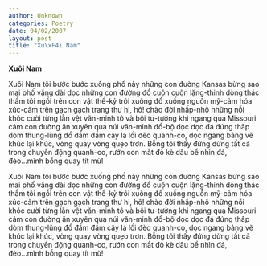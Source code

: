 ```yaml
---
author: Unknown
categories: Poetry
date: 04/02/2007
layout: post
title: "Xu\xF4i Nam"
---
```


**Xuôi Nam**

Xuôi Nam
tôi bước bước xuống phố này
những con đường Kansas bừng sao mai
phố vắng dài dọc những con đường
đổ cuộn cuộn lặng-thinh dòng thác thầm
tôi ngồi trên con vật thế-kỷ
trôi xuông đổ xuống nguồn
mỹ-cảm hóa xúc-cảm
trên gạch gạch trang thư
hi, hô!
chào đời nhấp-nhô những nỗi khóc cười
từng lằn vệt văn-minh tô và bôi tư-tưởng
khi ngang qua Missouri
cảm con đường ăn xuyên qua núi
văn-minh đổ-bộ
dọc dọc đá đứng thấp dòm
thung-lũng đổ đầm đầm cây lá
lối đèo quanh-co, dọc ngang bảng vẽ
khúc lại khúc, vòng quay vòng quẹo trơn.
Bỗng tôi thấy đứng dừng tất cả trong chuyển động quanh-co,
rướn con mắt đỏ kè dâu bể
nhìn đá, đèo...mình bỗng quay tít mù!

Xuôi Nam
tôi bước bước xuống phố này
những con đường Kansas bừng sao mai
phố vắng dài dọc những con đường
đổ cuộn cuộn lặng-thinh dòng thác thầm
tôi ngồi trên con vật thế-kỷ
trôi xuông đổ xuống nguồn
mỹ-cảm hóa xúc-cảm
trên gạch gạch trang thư
hi, hô!
chào đời nhấp-nhô những nỗi khóc cười
từng lằn vệt văn-minh tô và bôi tư-tưởng
khi ngang qua Missouri
cảm con đường ăn xuyên qua núi
văn-minh đổ-bộ
dọc dọc đá đứng thấp dòm
thung-lũng đổ đầm đầm cây lá
lối đèo quanh-co, dọc ngang bảng vẽ
khúc lại khúc, vòng quay vòng quẹo trơn.
Bỗng tôi thấy đứng dừng tất cả trong chuyển động quanh-co,
rướn con mắt đỏ kè dâu bể
nhìn đá, đèo...mình bỗng quay tít mù!
